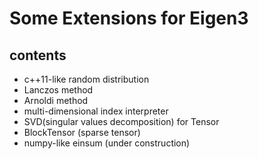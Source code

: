 # Some Extensions for Eigen3

## contents

- c++11-like random distribution
- Lanczos method
- Arnoldi method
- multi-dimensional index interpreter
- SVD(singular values decomposition) for Tensor
- BlockTensor (sparse tensor)
- numpy-like einsum (under construction)


